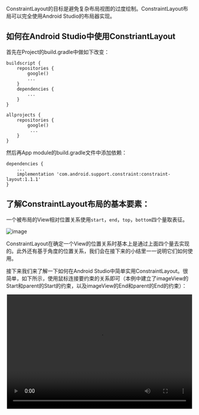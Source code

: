 ConstraintLayout的目标是避免复杂布局视图的过度绘制。ConstraintLayout布局可以完全使用Android Studio的布局器实现。

## 如何在Android Studio中使用ConstriantLayout

首先在Project的build.gradle中做如下改变：
```
buildscript {
    repositories {
        google()
        ...
    }
    dependencies {
        ...
    }
}

allprojects {
    repositories {
        google()
         ...
    }
}
```
然后再App module的build.gradle文件中添加依赖：
```
dependencies {
    ...
    implementation 'com.android.support.constraint:constraint-layout:1.1.1'
}
```
## 了解ConstraintLayout布局的基本要素：
一个被布局的View相对位置关系使用`start`，`end`，`top`，`bottom`四个量取表征。

![image](https://raw.githubusercontent.com/aiboom/aiboom_top/master/constraint_layout/image_00.png)

ConstraintLayout在确定一个View的位置关系时基本上是通过上面四个量去实现的。此外还有基于角度的位置关系，我们会在接下来的小结里一一说明它们如何使用。

接下来我们来了解一下如何在Android Studio中简单实用ConstraintLayout。很简单，如下所示，使用鼠标连接要约束的关系即可（本例中建立了imageView的Start和parent的Start的约束，以及imageView的End和parent的End的约束）：

<html>
<video controls="controls" width="500" height="309" style="clear:both;display:block;margin:auto"src="https://raw.githubusercontent.com/aiboom/aiboom_top/master/constraint_layout/ice_video_build_constraint_with_parent.webm" type="video/webm"/>
</html>

如上并不能建立一个具有完整约束关系的View，完整约束关系的View应该满足如下条件之一：
* start-end对，top-botom对都建立了约束
*  start-end，top-botom只有一对建立了约束，另一对中只有一个建立了约束并指定了对应的margin值
*  start-end对只有一个建立了约束，top-botom关系对中只有一个建立了约束，并指定了对应的margin值（详情可见项目中的imageView3）

否则会Android Studio会提示你相关的错误：


## 相对位置关系：
ConstraintLayout强调视图之间的约束关系，常见的约束关系就是视图的相对位置了，基于`start`，`end`，`top`，`bottom`四个要素，衍生出如下的位置关系属性：
```
layout_constraintLeft_toLeftOf
layout_constraintLeft_toRightOf
layout_constraintRight_toLeftOf
layout_constraintRight_toRightOf
layout_constraintTop_toTopOf
layout_constraintTop_toBottomOf
layout_constraintBottom_toTopOf
layout_constraintBottom_toBottomOf
layout_constraintBaseline_toBaselineOf
layout_constraintStart_toEndOf
layout_constraintStart_toStartOf
layout_constraintEnd_toStartOf
layout_constraintEnd_toEndOf
```
```xml
<Button android:id="@+id/buttonB" ...
                 app:layout_constraintLeft_toLeftOf="parent" />  <!--buttonB的左边和parent的左边建立约束关系 -->
```
如下是一个例子：

<html>
<video controls="controls" width="500" height="309" style="clear:both;display:block;margin:auto" src="https://raw.githubusercontent.com/aiboom/aiboom_top/master/constraint_layout/ice_video_build_constraint_with_view.webm" type="video/webm"/>
</html>

```xml
<ImageView
        android:id="@+id/imageView2"
        ...
        app:layout_constraintEnd_toStartOf="@+id/imageView"
        app:layout_constraintStart_toStartOf="parent"
        app:layout_constraintTop_toTopOf="@+id/imageView"
        app:srcCompat="@mipmap/ic_launcher_round" />
```
解释一下：
`app:layout_constraintEnd_toStartOf="@+id/imageView"`是第一步操作，使imageView2的End于imageView的Start建立约束；
`app:layout_constraintStart_toStartOf="parent"`是第二步操作，使imageView2的Start和parent的Start建立约束；
`app:layout_constraintTop_toTopOf="@+id/imageView"`是第三步操作，使imageView2的Top和imageView的Top建立约束；
建立约束的过程仅仅是约定约束边界的过程，相当于对被约束的View限定了其可布局的空间，如下所示，ImageView2的Top不能超过ImageView的Top，End不能超过ImageView的Start，Start不能超过parent的Start：

<html>
<video controls="controls" width="500" height="309" style="clear:both;display:block;margin:auto" src="https://raw.githubusercontent.com/aiboom/aiboom_top/master/constraint_layout/ice_video_build_constraint_limit.webm" type="video/webm"/>
</html>


## Guideline的使用
您可以添加可限制视图的垂直或水平guideline，该guideline对应用用户不可见。您可以根据相对于边缘的dp单位或百分比在布局中定位guideline。

<html>
<video controls="controls" width="500" height="309" style="clear:both;display:block;margin:auto" src="https://raw.githubusercontent.com/aiboom/aiboom_top/master/constraint_layout/ice_video_build_guideline.webm" type="video/webm"/>
</html>


我们看一下对应的代码：
```xml
    <android.support.constraint.Guideline
        android:id="@+id/guideline4"
        android:layout_width="wrap_content"
        android:layout_height="wrap_content"
        android:orientation="vertical"
        app:layout_constraintGuide_begin="192dp" />

    <android.support.constraint.Guideline
        android:id="@+id/guideline5"
        android:layout_width="wrap_content"
        android:layout_height="wrap_content"
        android:orientation="horizontal"
        app:layout_constraintGuide_percent="0.5" />
```
`android:orientation="vertical | horizontal"`来确定Guideline的方向；
`app:layout_constraintGuide_begin`和`app:layout_constraintGuide_end`来确定起始边缘和结束边缘的距离；
`app:layout_constraintGuide_percent`来确定guideline距离起始距离的百分比。

> guideline的宽和高只能是`wrap_content`，不要去指定其它的值，那样做也没什么意义。

## Barrier的使用
与Guideline类似，Barrier是您可以限制视图的无形线条。Barrier没有自己的位置，而是基于其中包含的视图的位置而移动。 当您想要将视图限制为一组视图而非一个特定的视图时，这非常有用。
具体操作是：
* 点击上方Guidelines 按钮，选择合适的Barrier
* 在左下角的Component Tree中，选中要约束的View并拖入Barrier中

<html>
<video controls="controls" width="500" height="309" style="clear:both;display:block;margin:auto" src="https://raw.githubusercontent.com/aiboom/aiboom_top/master/constraint_layout/ice_video_build_barrier.webm" type="video/webm"/>
</html>

我们观察代码：
```xml
<android.support.constraint.Barrier
        android:id="@+id/barrier4"
        android:layout_width="wrap_content"
        android:layout_height="wrap_content"
        app:barrierDirection="left"
        app:constraint_referenced_ids="imageView6,imageView4"
        app:layout_constraintStart_toStartOf="parent" />
```
可见`app:constraint_referenced_ids="imageView6,imageView4"`就是将imageView6和imageView4添加到Barrier中的属性了；
`app:barrierDirection="left"`指定了约束类型，一共有六种，left-right，start-end，top-bottom。对应了四个边缘。

>  注意，Android Studio可能会提示错误，这个错误不必理会，强迫着患者可以在代码中添加类似位置约束来消除错误提示，不过你需要明白，位置约束以及margin参数对Barrier是没有效果的。

Barrier内的View还可以同Barrier建立约束，在需要对齐屏障内的View的情况下十分有用；

<html>
<video controls="controls" width="500" height="309" style="clear:both;display:block;margin:auto" src="https://raw.githubusercontent.com/aiboom/aiboom_top/master/constraint_layout/ice_video_build_constraint_with_barrier.webm" type="video/webm"/>
</html>


或者将guideline加入barrier，这样可以给barrier一个“最小值”：

<html>
<video controls="controls" width="500" height="309" style="clear:both;display:block;margin:auto" src="https://raw.githubusercontent.com/aiboom/aiboom_top/master/constraint_layout/ice_video_barrier_with_guideline.webm" type="video/webm"/>
</html>

## 合理使用右侧Attributes控制栏
我们可以看到，Attributes控制栏有许多丰富的功能，我们在这里一一认识一下：

![image](https://raw.githubusercontent.com/aiboom/aiboom_top/master/constraint_layout/image_01.png)

标记1，ratio属性，用来控制宽高比的，只有在宽和高不全为`wrap_content`时才有效果，至于为什么，我们会在介绍`match_constraint`时做说明；
对应的属性是：
```xml
app:layout_constraintDimensionRatio="w,2:1"
```
`w`代表比例的第一位代表宽，此时的2比1是宽和高的比，如果把`w`改为`h`,就代表着高和宽之比是2比1。
标记2，删除约束条件；
标记3，高和宽的模式，一共有三种模式，分别是`wrap_content` ，`fixed`，也就是固定大小以及`match_constraint` 。最后一个属性单独拿一个小节来讲。

标记4，margin属性，用来指定和约束边界的margin值，效果大家可以感受一下：

标记5，bias属性，是用来控制约束百分比的，效果如下，双击可以快速将值设为50：

对应的属性如下：
```xml
app:layout_constraintHorizontal_bias="0.41"
app:layout_constraintVertical_bias="0.39"
```
如果这两个属性被省略，则取默认值0.5。

## match_constraint

在ConstraintLayout中，不允许使用`match_parent`来表示宽和高的模式了，而由`match_constraint`取代。其原理是，将宽或高的值设为0，然后利用其它属性来设置宽和高的模式。宽和高的模式有如下三种：percent，spread，wrap

![image](https://raw.githubusercontent.com/aiboom/aiboom_top/master/constraint_layout/image_02.png)

在文件`example_match_constraint.xml`中，imageView7将宽的模式设置为了`match_constraint`的`percent`模式，也就是宽度是parent宽度的百分比：

```xml
android:layout_width="0dp"
app:layout_constraintWidth_default="percent" <!--设置模式，有三种模式-->
app:layout_constraintWidth_percent="0.5" <!--值为0.5，那么宽应该是parent的宽度的50%-->
```
在文件`example_match_constraint.xml`中，imageView8将宽的模式设置为了`match_constraint`的`spread`模式，也就是说，宽度是尽量展开的，这是默认的属性：

```xml
android:layout_width="0dp"
app:layout_constraintWidth_default="spread"
app:layout_constraintWidth_min="wrap" <!--设置压缩的最小值，为wrap_content-->
```
此外还有`app:layout_constraintWidth_max`属性，用来确定宽度的最大值。
在文件`example_match_constraint.xml`中，imageView9将宽的模式设置为了`match_constraint`的`wrap`模式，这和`wrap_content`效果是一样的。
```xml
android:layout_width="0dp"
app:layout_constraintWidth_default="wrap"
```
而文件`example_match_constraint.xml`中的imageView10则展示了在`match_constraint`模式下ratio属性对布局的影响。很显然，此时的宽度将由其和高度的比例决定。

## 线性组中的链式约束
在ConstraintLayout中来实现LinearLayout是十分简单的，我们需要借助双向约束，也就是线性约束来实现。

<html>
<video controls="controls" width="500" height="309" style="clear:both;display:block;margin:auto" src="https://raw.githubusercontent.com/aiboom/aiboom_top/master/constraint_layout/ice_video_build_chains.webm" type="video/webm"/>
</html>
